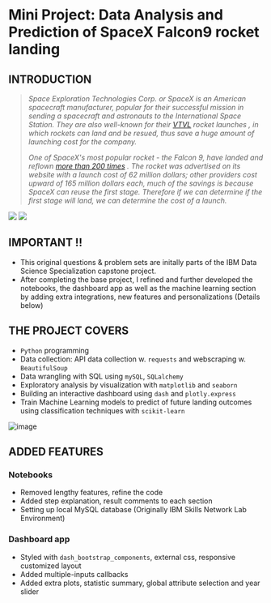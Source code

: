 # **Mini Project: Data Analysis and Prediction of SpaceX Falcon9 rocket landing**

## INTRODUCTION

> *Space Exploration Technologies Corp. or SpaceX is an American spacecraft manufacturer, popular for their successful mission in sending a spacecraft and astronauts to the International Space Station. They are also well-known for their [VTVL](https://en.wikipedia.org/wiki/VTVL) rocket launches , in which rockets can land and be resued, thus save a huge amount of launching cost for the company.*
>
> *One of SpaceX's most popular rocket - the Falcon 9, have landed and reflown [more than 200 times](https://en.wikipedia.org/wiki/List_of_Falcon_9_and_Falcon_Heavy_launches) . The rocket was advertised on its website with a launch cost of 62 million dollars; other providers cost upward of 165 million dollars each, much of the savings is because SpaceX can reuse the first stage. Therefore if we can determine if the first stage will land, we can determine the cost of a launch.*

![](https://cf-courses-data.s3.us.cloud-object-storage.appdomain.cloud/IBMDeveloperSkillsNetwork-DS0701EN-SkillsNetwork/lab_v2/images/landing_1.gif)
![](https://cf-courses-data.s3.us.cloud-object-storage.appdomain.cloud/IBMDeveloperSkillsNetwork-DS0701EN-SkillsNetwork/lab_v2/images/crash.gif)


## IMPORTANT !!
- This original questions & problem sets are initally parts of the IBM Data Science Specialization capstone project. 
- After completing the base project, I refined and further developed the notebooks, the dashboard app as well as the machine learning section by adding extra integrations, new features and personalizations (Details below)


## THE PROJECT COVERS
- `Python` programming
- Data collection: API data collection w. `requests` and webscraping w. `BeautifulSoup`
- Data wrangling with SQL using `mySQL`, `SQLalchemy`
- Exploratory analysis by visualization with `matplotlib` and `seaborn`
- Building an interactive dashboard using `dash` and `plotly.express`
- Train Machine Learning models to predict of future landing outcomes using classification techniques with `scikit-learn`

![image](https://github.com/masonphung/project_falcon9/assets/131331827/11c3e7ac-fe07-4861-93fc-2dae37f74940)


## ADDED FEATURES
### Notebooks
- Removed lengthy features, refine the code
- Added step explanation, result comments to each section
- Setting up local MySQL database (Originally IBM Skills Network Lab Environment)
### Dashboard app
- Styled with `dash_bootstrap_components`, external css, responsive customized layout
- Added multiple-inputs callbacks
- Added extra plots, statistic summary, global attribute selection and year slider
  

